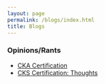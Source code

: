 ```yaml
---
layout: page
permalink: /blogs/index.html
title: Blogs
---
```


### Opinions/Rants
- [CKA Certification](/blogs/web/CKA.html)
- [CKS Certification: Thoughts](/blogs/web/CKS.html)